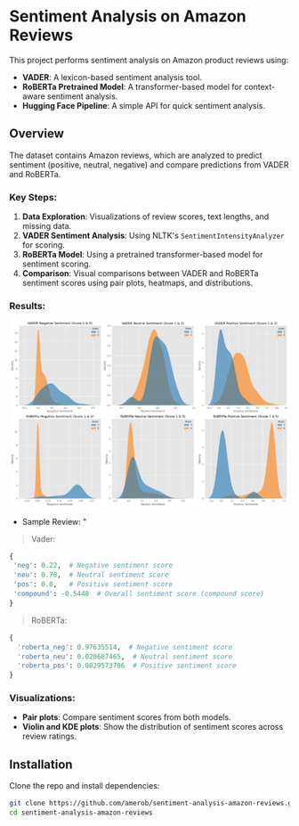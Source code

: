 # Sentiment Analysis on Amazon Reviews

This project performs sentiment analysis on Amazon product reviews using:
- **VADER**: A lexicon-based sentiment analysis tool.
- **RoBERTa Pretrained Model**: A transformer-based model for context-aware sentiment analysis.
- **Hugging Face Pipeline**: A simple API for quick sentiment analysis.

## Overview

The dataset contains Amazon reviews, which are analyzed to predict sentiment (positive, neutral, negative) and compare predictions from VADER and RoBERTa.

### Key Steps:
1. **Data Exploration**: Visualizations of review scores, text lengths, and missing data.
2. **VADER Sentiment Analysis**: Using NLTK's `SentimentIntensityAnalyzer` for scoring.
3. **RoBERTa Model**: Using a pretrained transformer-based model for sentiment scoring.
4. **Comparison**: Visual comparisons between VADER and RoBERTa sentiment scores using pair plots, heatmaps, and distributions.

### Results:
![Vader vs. RoBERTa](BERTvsBOW.png)

- Sample Review: "
> Vader:
 ```python
{
  'neg': 0.22,  # Negative sentiment score
  'neu': 0.78,  # Neutral sentiment score
  'pos': 0.0,   # Positive sentiment score
  'compound': -0.5448  # Overall sentiment score (compound score)
}
```
> RoBERTa:
```python
{
  'roberta_neg': 0.97635514,  # Negative sentiment score
  'roberta_neu': 0.020687465,  # Neutral sentiment score
  'roberta_pos': 0.0029573706  # Positive sentiment score
}
```
### Visualizations:
- **Pair plots**: Compare sentiment scores from both models.
- **Violin and KDE plots**: Show the distribution of sentiment scores across review ratings.

## Installation

Clone the repo and install dependencies:
```bash
git clone https://github.com/amerob/sentiment-analysis-amazon-reviews.git
cd sentiment-analysis-amazon-reviews






